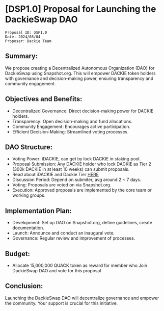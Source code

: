# [DSP1.0] Proposal for Launching the DackieSwap DAO
```shell
Proposal ID: DSP1.0
Date: 2024/08/04
Proposer: Dackie Team
```


## Summary:
We propose creating a Decentralized Autonomous Organization (DAO) for DackieSwap using Snapshot.org. This will empower DACKIE token holders with governance and decision-making power, ensuring transparency and community engagement.

## Objectives and Benefits:
* Decentralized Governance: Direct decision-making power for DACKIE holders.
* Transparency: Open decision-making and fund allocations.
* Community Engagement: Encourages active participation.
* Efficient Decision-Making: Streamlined voting processes.

## DAO Structure:
* Voting Power: iDACKIE, can get by lock DACKIE in staking pool.
* Proposal Submission: Any DACKIE holder who lock DACKIE as Tier 2 (300k DACKIE in at least 10 weeks) can submit proposals.
* Read about iDACKIE and Dackie Tier [HERE](https://docs.dackieswap.xyz/products/product-features/dackietier#heading-how-does-dackie-tier-work)
* Discussion Period: Depend on submiter, avg around 2 ~ 7 days.
* Voting: Proposals are voted on via Snapshot.org.
* Execution: Approved proposals are implemented by the core team or working groups.

## Implementation Plan:
* Development: Set up DAO on Snapshot.org, define guidelines, create documentation.
* Launch: Announce and conduct an inaugural vote.
* Governance: Regular review and improvement of processes.
## Budget:
* Allocate 15,000,000 QUACK token as reward for member who Join DackieSwap DAO and vote for this proposal
## Conclusion:
Launching the DackieSwap DAO will decentralize governance and empower the community. Your support is crucial for this initiative.

